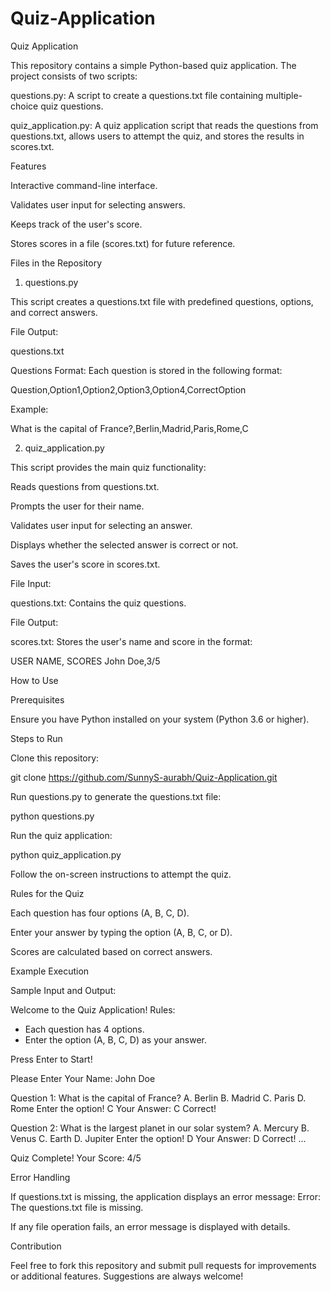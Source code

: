 # Quiz-Application
Quiz Application

This repository contains a simple Python-based quiz application. The project consists of two scripts:

questions.py: A script to create a questions.txt file containing multiple-choice quiz questions.

quiz_application.py: A quiz application script that reads the questions from questions.txt, allows users to attempt the quiz, and stores the results in scores.txt.

Features

Interactive command-line interface.

Validates user input for selecting answers.

Keeps track of the user's score.

Stores scores in a file (scores.txt) for future reference.

Files in the Repository

1. questions.py

This script creates a questions.txt file with predefined questions, options, and correct answers.

File Output:

questions.txt

Questions Format:
Each question is stored in the following format:

Question,Option1,Option2,Option3,Option4,CorrectOption

Example:

What is the capital of France?,Berlin,Madrid,Paris,Rome,C

2. quiz_application.py

This script provides the main quiz functionality:

Reads questions from questions.txt.

Prompts the user for their name.

Validates user input for selecting an answer.

Displays whether the selected answer is correct or not.

Saves the user's score in scores.txt.

File Input:

questions.txt: Contains the quiz questions.

File Output:

scores.txt: Stores the user's name and score in the format:

USER NAME, SCORES
John Doe,3/5

How to Use

Prerequisites

Ensure you have Python installed on your system (Python 3.6 or higher).

Steps to Run

Clone this repository:

git clone https://github.com/SunnyS-aurabh/Quiz-Application.git

Run questions.py to generate the questions.txt file:

python questions.py

Run the quiz application:

python quiz_application.py

Follow the on-screen instructions to attempt the quiz.

Rules for the Quiz

Each question has four options (A, B, C, D).

Enter your answer by typing the option (A, B, C, or D).

Scores are calculated based on correct answers.

Example Execution

Sample Input and Output:

Welcome to the Quiz Application!
Rules:
- Each question has 4 options.
- Enter the option (A, B, C, D) as your answer.

Press Enter to Start!

Please Enter Your Name: John Doe

Question 1: What is the capital of France?
A. Berlin
B. Madrid
C. Paris
D. Rome
Enter the option! C
Your Answer: C
Correct!

Question 2: What is the largest planet in our solar system?
A. Mercury
B. Venus
C. Earth
D. Jupiter
Enter the option! D
Your Answer: D
Correct!
...

Quiz Complete!
Your Score: 4/5

Error Handling

If questions.txt is missing, the application displays an error message: Error: The questions.txt file is missing.

If any file operation fails, an error message is displayed with details.


Contribution

Feel free to fork this repository and submit pull requests for improvements or additional features. Suggestions are always welcome!
